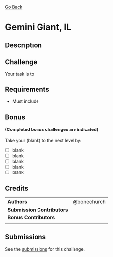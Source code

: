 [Go Back](https://github.com/bonechurch/Route-66#challenges)

# Gemini Giant, IL

## Description

## Challenge

Your task is to 

## Requirements

* Must include 

## Bonus 
#### (Completed bonus challenges are indicated)

Take your (blank) to the next level by:
- [ ] blank
- [ ] blank
- [ ] blank
- [ ] blank
- [ ] blank

## Credits

|                              |             |
| ---------------------------- | ----------- |
| **Authors**                  | @bonechurch |
| **Submission Contributors**  |             |
| **Bonus Contributors**       |             |
|                              |             |

## Submissions

See the [submissions]() for this challenge.
